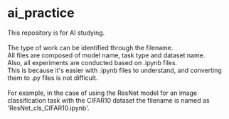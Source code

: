 # ai_practice
This repository is for AI studying.  
<br>
The type of work can be identified through the filename.  
All files are composed of model name, task type and dataset name.  
Also, all experiments are conducted based on .ipynb files.  
This is because it's easier with .ipynb files to understand, and converting them to .py files is not difficult.  
<br>
For example, in the case of using the ResNet model for an image classification task with the CIFAR10 dataset the filename is named as 'ResNet_cls_CIFAR10.ipynb'.
